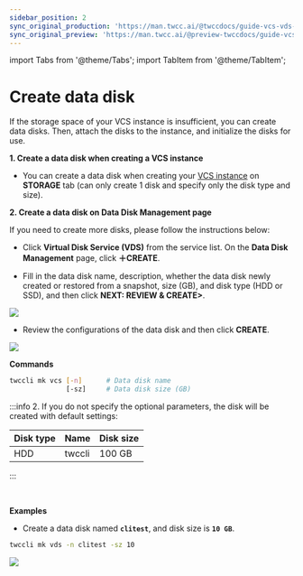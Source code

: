 ```yaml
---
sidebar_position: 2
sync_original_production: 'https://man.twcc.ai/@twccdocs/guide-vcs-vds-create-data-disk-en' 
sync_original_preview: 'https://man.twcc.ai/@preview-twccdocs/guide-vcs-vds-create-data-disk-en' 
---
```


import Tabs from '@theme/Tabs';
import TabItem from '@theme/TabItem';

# Create data disk

If the storage space of your VCS instance is insufficient, you can create data disks. Then, attach the disks to the instance, and initialize the disks for use.


<Tabs>

<TabItem value="TWCC Portal" label="TWCC Portal">


**1. Create a data disk when creating a VCS instance**

- You can create a data disk when creating your [<ins>VCS instance</ins>](https://man.twcc.ai/@twccdocs/guide-vcs-create-en) on **STORAGE** tab (can only create 1 disk and specify only the disk type and size).

**2. Create a data disk on Data Disk Management page**


If you need to create more disks, please follow the instructions below:

* Click **Virtual Disk Service (VDS)** from the service list. On the **Data Disk Management** page, click **＋CREATE**.


* Fill in the data disk name, description, whether the data disk newly created or restored from a snapshot, size (GB), and disk type (HDD or SSD), and then click **NEXT: REVIEW & CREATE>**.

![](https://cos.twcc.ai/SYS-MANUAL/uploads/upload_30e5b2632e35e15bda8378a625e74a07.png)




<!-- :::info
<i class="fa fa-paperclip fa-20" aria-hidden="true"></i> **附註：** 選擇使用 SSD 加密資料磁碟可加強您的資料安全性，但加密過程將可能略微影響存取效率。
::: -->


* Review the configurations of the data disk and then click **CREATE**.

![](https://cos.twcc.ai/SYS-MANUAL/uploads/upload_3f58724e9c6d407f059cfcedb52165d3.png)


</TabItem>

<TabItem value="TWCC CLI" label="TWCC CLI">



**Commands**


```bash
twccli mk vcs [-n]      # Data disk name
              [-sz]     # Data disk size (GB)
```
:::info
2. If you do not specify the optional parameters, the disk will be created with default settings:

| Disk type | Name |Disk size|
| -------- | -------- | -------- | 
| HDD  | twccli  | 100 GB  | 
:::


<br/>

**Examples**


- Create a data disk named **`clitest`**, and disk size is **`10 GB`**.

```bash
twccli mk vds -n clitest -sz 10
```

![](https://cos.twcc.ai/SYS-MANUAL/uploads/upload_3da7383c28c4700cd8429fbbb282a58d.png)


</TabItem>

</Tabs>